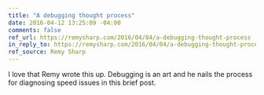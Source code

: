 ```yaml
---
title: "A debugging thought process"
date: 2016-04-12 13:25:09 -04:00
comments: false
ref_url: https://remysharp.com/2016/04/04/a-debugging-thought-process
in_reply_to: https://remysharp.com/2016/04/04/a-debugging-thought-process
ref_source: Remy Sharp
---
```


I love that Remy wrote this up. Debugging is an art and he nails the process for diagnosing speed issues in this brief post.